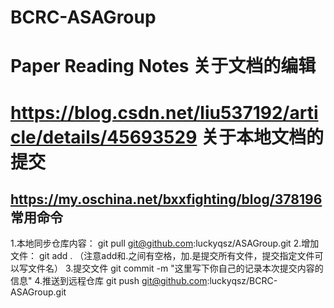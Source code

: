 # BCRC-ASAGroup
Paper Reading Notes
关于文档的编辑
=============
https://blog.csdn.net/liu537192/article/details/45693529
关于本地文档的提交
=================
https://my.oschina.net/bxxfighting/blog/378196
常用命令
-------
1.本地同步仓库内容：
git pull git@github.com:luckyqsz/ASAGroup.git
2.增加文件：
git add .
（注意add和.之间有空格，加.是提交所有文件，提交指定文件可以写文件名）
3.提交文件
git commit -m "这里写下你自己的记录本次提交内容的信息"
4.推送到远程仓库
git push git@github.com:luckyqsz/BCRC-ASAGroup.git
